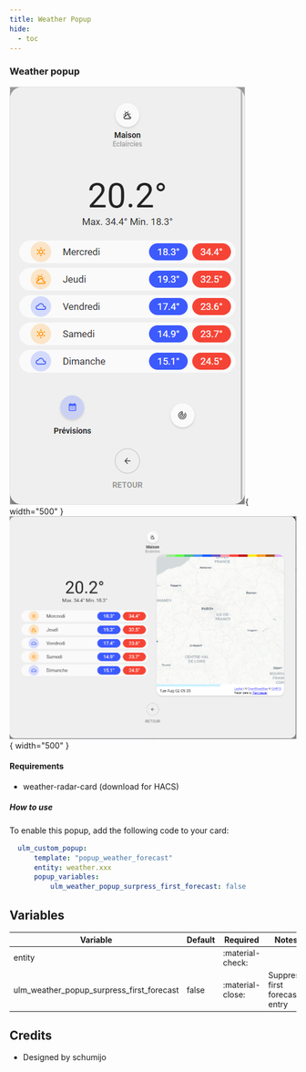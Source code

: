 ```yaml
---
title: Weather Popup
hide:
  - toc
---
```

<!-- markdownlint-disable MD046 -->

### Weather popup

![Phone](../../assets/img/popup_weather_phone.png){ width="500" }
![Tablet](../../assets/img/popup_weather_tablet.png){ width="500" }

#### Requirements

- weather-radar-card (download for HACS)

##### How to use

To enable this popup, add the following code to your card:

```yaml
  ulm_custom_popup:
      template: "popup_weather_forecast"
      entity: weather.xxx
      popup_variables:
          ulm_weather_popup_surpress_first_forecast: false
```

## Variables

| Variable                                  | Default | Required         | Notes                         |
|-------------------------------------------|---------|------------------|-------------------------------|
| entity                                    |         | :material-check: |                               |
| ulm_weather_popup_surpress_first_forecast | false   | :material-close: | Suppress first forecast entry |

## Credits

- Designed by schumijo
